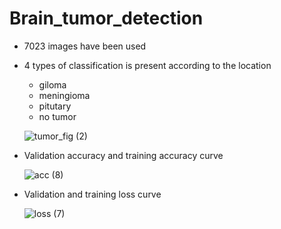 # Brain_tumor_detection
* 7023 images have been used
* 4 types of classification is present according to the location
    * giloma
    * meningioma
    * pitutary
    * no tumor

      
  ![tumor_fig (2)](https://github.com/shely25/Brain_tumor_detection/assets/62746393/274d69b1-548f-43f5-b278-7d8c35411a26)
* Validation accuracy and training accuracy curve

  ![acc (8)](https://github.com/shely25/Brain_tumor_detection/assets/62746393/ec54d19a-60d8-4370-9470-90530d09492b)

* Validation and training loss curve

  ![loss (7)](https://github.com/shely25/Brain_tumor_detection/assets/62746393/1844d515-be00-4c40-9b33-5410437291b2)
